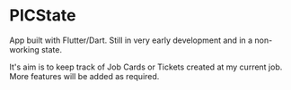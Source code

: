 # PICState

App built with Flutter/Dart. Still in very early development and in a non-working state.

It's aim is to keep track of Job Cards or Tickets created at my current job. More features will be added as required.
